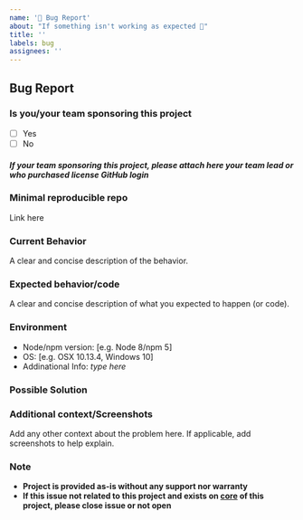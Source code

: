 ```yaml
---
name: '🐛 Bug Report'
about: "If something isn't working as expected 🤔"
title: ''
labels: bug
assignees: ''
---
```


## Bug Report

### Is you/your team sponsoring this project

- [ ] Yes
- [ ] No

#### _If your team sponsoring this project, please attach here your team lead or who purchased license GitHub login_

### Minimal reproducible repo

Link here

### Current Behavior

A clear and concise description of the behavior.

### Expected behavior/code

A clear and concise description of what you expected to happen (or code).

### Environment

- Node/npm version: [e.g. Node 8/npm 5]
- OS: [e.g. OSX 10.13.4, Windows 10]
- Addinational Info: _type here_

### Possible Solution

<!--- Only if you have suggestions on a fix for the bug -->

### Additional context/Screenshots

Add any other context about the problem here. If applicable, add screenshots to help explain.

### Note

- **Project is provided as-is without any support nor warranty**
- **If this issue not related to this project and exists on [core](https://github.com/uNetworking/uWebSockets.js) of this project, please close issue or not open**
